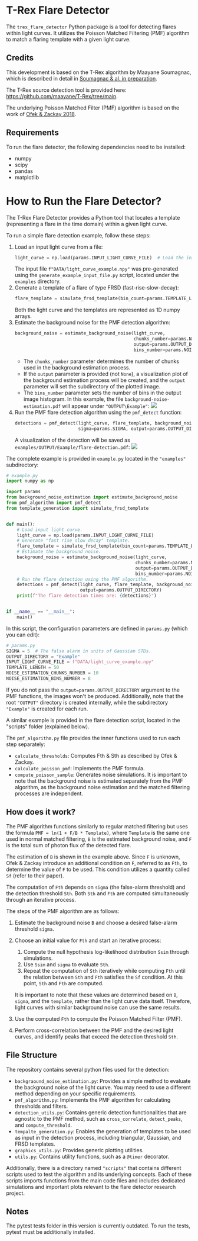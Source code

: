 # T-Rex Flare Detector

The `trex_flare_detector` Python package is a tool for detecting flares within light curves. It utilizes the Poisson Matched Filtering (PMF) algorithm to match a flaring template with a given light curve.

## Credits

This development is based on the T-Rex algorithm by Maayane Soumagnac, which is described in detail in [Soumagnac & al. in preparation](https://www.overleaf.com/read/tmvqvzvzgtrc).

The T-Rex source detection tool is provided here: https://github.com/maayane/T-Rex/tree/main.

The underlying Poisson Matched Filter (PMF) algorithm is based on the work of [Ofek & Zackay 2018](https://ui.adsabs.harvard.edu/abs/2018AJ....155..169O/abstract).

## Requirements

To run the flare detector, the following dependencies need to be installed:

* numpy
* scipy
* pandas
* matplotlib

# How to Run the Flare Detector?

The T-Rex Flare Detector provides a Python tool that locates a template (representing a flare in the time domain) within a given light curve.

To run a simple flare detection example, follow these steps:

1. Load an input light curve from a file:
    ```python
    light_curve = np.load(params.INPUT_LIGHT_CURVE_FILE)  # Load the input light curve.
    ```
    The input file `f"DATA/light_curve_example.npy"` was pre-generated using the `generate_example_input_file.py` script, located under the `examples` directory.
2. Generate a template of a flare of type FRSD (fast-rise-slow-decay):
    ```python
    flare_template = simulate_frsd_template(bin_count=params.TEMPLATE_LENGTH)  # Generate a "fast rise slow decay" template.
    ```
    Both the light curve and the templates are represented as 1D numpy arrays.
3. Estimate the background noise for the PMF detection algorithm:
    ```python
    background_noise = estimate_background_noise(light_curve,
                                                 chunks_number=params.NOISE_ESTIMATION_CHUNKS_NUMBER,
                                                 output=params.OUTPUT_DIRECTORY,
                                                 bins_number=params.NOISE_ESTIMATION_BINS_NUMBER)
    ```
   * The `chunks_number` parameter determines the number of chunks used in the background estimation process.
   * If the `output` parameter is provided (not `None`), a visualization plot of the background estimation process will be created, and the `output` parameter will set the subdirectory of the plotted image.
   * The `bins_number` parameter sets the number of bins in the output image histogram.
   In this example, the file `background-noise-estimation.pdf` will appear under `"OUTPUT\Example"`:
   ![](examples/OUTPUT/Example/background-noise-estimation.jpg)
4. Run the PMF flare detection algorithm using the `pmf_detect` function:
    ```python
    detections = pmf_detect(light_curve, flare_template, background_noise,
                            sigma=params.SIGMA, output=params.OUTPUT_DIRECTORY)
    ```
    A visualization of the detection will be saved as `examples/OUTPUT/Example/flare-detection.pdf`:
    ![](examples/OUTPUT/Example/flare-detection.jpg)

The complete example is provided in `example.py` located in the `"examples"` subdirectory:

```python
# example.py
import numpy as np

import params
from background_noise_estimation import estimate_background_noise
from pmf_algorithm import pmf_detect
from template_generation import simulate_frsd_template


def main():
    # Load input light curve.
    light_curve = np.load(params.INPUT_LIGHT_CURVE_FILE)
    # Generate "fast rise slow decay" template.
    flare_template = simulate_frsd_template(bin_count=params.TEMPLATE_LENGTH)
    # Estimate the background noise.
    background_noise = estimate_background_noise(light_curve,
                                                 chunks_number=params.NOISE_ESTIMATION_CHUNKS_NUMBER,
                                                 output=params.OUTPUT_DIRECTORY,
                                                 bins_number=params.NOISE_ESTIMATION_BINS_NUMBER)
    # Run the flare detection using the PMF algorithm.
    detections = pmf_detect(light_curve, flare_template, background_noise, sigma=params.SIGMA,
                            output=params.OUTPUT_DIRECTORY)
    print(f"The flare detection times are: {detections}")


if __name__ == "__main__":
    main()
```

In this script, the configuration parameters are defined in `params.py` (which you can edit):

```python
# params.py
SIGMA = 5  # The false alarm in units of Gaussian STDs.
OUTPUT_DIRECTORY = "Example"
INPUT_LIGHT_CURVE_FILE = f"DATA/light_curve_example.npy"
TEMPLATE_LENGTH = 50
NOISE_ESTIMATION_CHUNKS_NUMBER = 10
NOISE_ESTIMATION_BINS_NUMBER = 8
```

If you do not pass the `output=params.OUTPUT_DIRECTORY` argument to the PMF functions, the images won't be produced. Additionally, note that the root `"OUTPUT"` directory is created internally, while the subdirectory `"Example"` is created for each run.

A similar example is provided in the flare detection script, located in the "scripts" folder (explained below).

The `pmf_algorithm.py` file provides the inner functions used to run each step separately:

* `calculate_thresholds`: Computes Fth & Sth as described by Ofek & Zackay.
* `calculate_poisson_pmf`: Implements the PMF formula.
* `compute_poisson_sample`: Generates noise simulations. It is important to note that the background noise is estimated separately from the PMF algorithm, as the background noise estimation and the matched filtering processes are independent.

## How does it work?

The PMF algorithm functions similarly to regular matched filtering but uses the formula `PMF = ln(1 + F/B * Template)`, where `Template` is the same one used in normal matched filtering, `B` is the estimated background noise, and `F` is the total sum of photon flux of the detected flare.

The estimation of `B` is shown in the example above. Since `F` is unknown, Ofek & Zackay introduce an additional condition on `F`, referred to as `Fth`, to determine the value of `F` to be used. This condition utilizes a quantity called `Sf` (refer to their paper).

The computation of `Fth` depends on `sigma` (the false-alarm threshold) and the detection threshold `Sth`. Both `Sth` and `Fth` are computed simultaneously through an iterative process.

The steps of the PMF algorithm are as follows:

1. Estimate the background noise `B` and choose a desired false-alarm threshold `sigma`.
2. Choose an initial value for `Fth` and start an iterative process:
    1. Compute the null hypothesis log-likelihood distribution `Ssim` through simulations.
    2. Use `Ssim` and `sigma` to evaluate `Sth`.
    3. Repeat the computation of `Sth` iteratively while computing `Fth` until the relation between `Sth` and `Fth` satisfies the `Sf` condition.
       At this point, `Sth` and `Fth` are computed.

   It is important to note that these values are determined based on `B`, `sigma`, and the `template`,
   rather than the light curve data itself. Therefore, light curves with similar background noise can use the same results.
3. Use the computed `Fth` to compute the Poisson Matched Filter (PMF).
4. Perform cross-correlation between the PMF and the desired light curves, and identify peaks that exceed the detection threshold `Sth`.

## File Structure

The repository contains several python files used for the detection:

* `backgraound_noise_estimation.py`: Provides a simple method to evaluate the background noise of the light curve. You may need to use a different method depending on your specific requirements.
* `pmf_algorithm.py`: Implements the PMF algorithm for calculating thresholds and filters.
* `detection_utils.py`: Contains generic detection functionalities that are agnostic to the PMF method, such as `cross_correlate`, `detect_peaks`, and `compute_threshold`.
* `tempalte_generation.py`: Enables the generation of templates to be used as input in the detection process, including triangular, Gaussian, and FRSD templates.
* `graphics_utils.py`: Provides generic plotting utilities.
* `utils.py`: Contains utility functions, such as a `@timer` decorator.

Additionally, there is a directory named `"scripts"` that contains different scripts used to test the algorithm and its underlying concepts. Each of these scripts imports functions from the main code files and includes dedicated simulations and important plots relevant to the flare detector research project.

## Notes

The pytest tests folder in this version is currently outdated. To run the tests, pytest must be additionally installed.